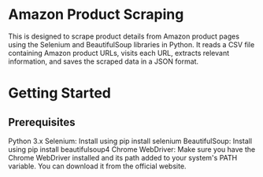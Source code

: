 # Amazon Product Scraping 

This is designed to scrape product details from Amazon product pages using the Selenium and BeautifulSoup libraries in Python. It reads a CSV file containing Amazon product URLs, visits each URL, extracts relevant information, and saves the scraped data in a JSON format.
# Getting Started
## Prerequisites
Python 3.x
Selenium: Install using pip install selenium
BeautifulSoup: Install using pip install beautifulsoup4
Chrome WebDriver: Make sure you have the Chrome WebDriver installed and its path added to your system's PATH variable. You can download it from the official website.
